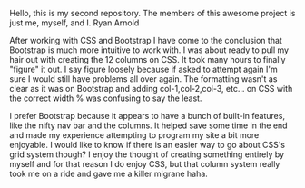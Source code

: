 Hello, this is my second repository.
The members of this awesome project is just me, myself, and I. Ryan Arnold

After working with CSS and Bootstrap I have come to the conclusion that Bootstrap is much more intuitive to work with. I was about ready to pull my hair out with creating the 12 columns on CSS. It took many hours to finally "figure" it out. I say figure loosely because if asked to attempt again I'm sure I would still have problems all over again. The formatting wasn't as clear as it was on Bootstrap and adding col-1,col-2,col-3, etc... on CSS with the correct width % was confusing to say the least. 

I prefer Bootstrap because it appears to have a bunch of built-in features, like the nifty nav bar and the columns. It helped save some time in the end and made my experience attempting to program my site a bit more enjoyable. I would like to know if there is an easier way to go about CSS's grid system though? I enjoy the thought of creating something entirely by myself and for that reason I do enjoy CSS, but that column system really took me on a ride and gave me a killer migrane haha.